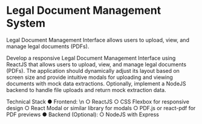 # Legal Document Management System
Legal Document Management Interface allows users to upload, view, and manage legal documents (PDFs).


Develop a responsive Legal Document Management Interface using ReactJS that allows users to upload, view, and manage legal documents (PDFs). The application should dynamically adjust its layout based on screen size and provide intuitive modals for uploading and viewing 
documents with mock data extractions. Optionally, implement a NodeJS backend to handle file uploads and return mock extraction data.


Technical Stack 
● Frontend:  \n
  ○ ReactJS 
  ○ CSS Flexbox for responsive design 
  ○ React Modal or similar library for modals 
  ○ PDF.js or react-pdf for PDF previews 
● Backend (Optional): 
  ○ NodeJS with Express
